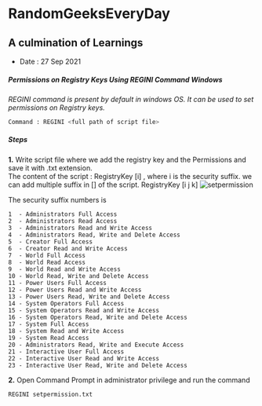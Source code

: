 # RandomGeeksEveryDay
A culmination of Learnings
------
- Date : 27 Sep 2021
##### Permissions on Registry Keys Using REGINI Command Windows
*REGINI command is present by default in windows OS. It can be used to set permissions on Registry keys.*

```bash
Command : REGINI <full path of script file>
```
##### **Steps**
**1.** Write script file where we add the registry key and the Permissions and save it with .txt extension.
  <br> The content of the script : RegistryKey [i] , where i is the security suffix. we can add multiple suffix in [] of the script.
  RegistryKey [i j k]
  ![setpermission](https://user-images.githubusercontent.com/46650581/134902318-0cd4c6f3-b035-42fa-b98c-7a811bb70307.JPG)
 
  The security suffix numbers is
  ```
  1  - Administrators Full Access
  2  - Administrators Read Access
  3  - Administrators Read and Write Access
  4  - Administrators Read, Write and Delete Access
  5  - Creator Full Access
  6  - Creator Read and Write Access
  7  - World Full Access
  8  - World Read Access
  9  - World Read and Write Access
  10 - World Read, Write and Delete Access
  11 - Power Users Full Access
  12 - Power Users Read and Write Access
  13 - Power Users Read, Write and Delete Access
  14 - System Operators Full Access
  15 - System Operators Read and Write Access
  16 - System Operators Read, Write and Delete Access
  17 - System Full Access
  18 - System Read and Write Access
  19 - System Read Access
  20 - Administrators Read, Write and Execute Access
  21 - Interactive User Full Access
  22 - Interactive User Read and Write Access
  23 - Interactive User Read, Write and Delete Access
  ```
**2.** Open Command Prompt in administrator privilege and run the command
  ```
  REGINI setpermission.txt
  ```
  
  
  
  
  
  
  
  
  
  
  
  
